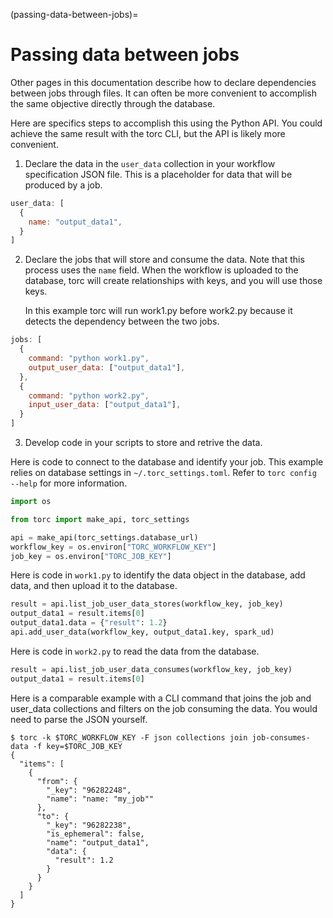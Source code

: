 (passing-data-between-jobs)=

# Passing data between jobs

Other pages in this documentation describe how to declare dependencies between jobs through files.
It can often be more convenient to accomplish the same objective directly through the database.

Here are specifics steps to accomplish this using the Python API. You could achieve the same
result with the torc CLI, but the API is likely more convenient.

1. Declare the data in the `user_data` collection in your workflow specification JSON file.
   This is a placeholder for data that will be produced by a job.

```JavaScript
user_data: [
  {
    name: "output_data1",
  }
]
```

2. Declare the jobs that will store and consume the data. Note that this process uses the `name`
   field. When the workflow is uploaded to the database, torc will create relationships with keys,
   and you will use those keys.

   In this example torc will run work1.py before work2.py because it detects the dependency between
   the two jobs.

```JavaScript
jobs: [
  {
    command: "python work1.py",
    output_user_data: ["output_data1"],
  },
  {
    command: "python work2.py",
    input_user_data: ["output_data1"],
  }
]
```

3. Develop code in your scripts to store and retrive the data.

Here is code to connect to the database and identify your job. This example relies on database
settings in `~/.torc_settings.toml`. Refer to `torc config --help` for more information.

```python
import os

from torc import make_api, torc_settings

api = make_api(torc_settings.database_url)
workflow_key = os.environ["TORC_WORKFLOW_KEY"]
job_key = os.environ["TORC_JOB_KEY"]
```

Here is code in `work1.py` to identify the data object in the database, add data, and then upload
it to the database.

```python
result = api.list_job_user_data_stores(workflow_key, job_key)
output_data1 = result.items[0]
output_data1.data = {"result": 1.2}
api.add_user_data(workflow_key, output_data1.key, spark_ud)
```

Here is code in `work2.py` to read the data from the database.

```python
result = api.list_job_user_data_consumes(workflow_key, job_key)
output_data1 = result.items[0]
```

Here is a comparable example with a CLI command that joins the job and user_data collections and
filters on the job consuming the data. You would need to parse the JSON yourself.

```console
$ torc -k $TORC_WORKFLOW_KEY -F json collections join job-consumes-data -f key=$TORC_JOB_KEY
{
  "items": [
    {
      "from": {
        "_key": "96282248",
        "name": "name: "my_job""
      },
      "to": {
        "_key": "96282238",
        "is_ephemeral": false,
        "name": "output_data1",
        "data": {
          "result": 1.2
        }
      }
    }
  ]
}
```
